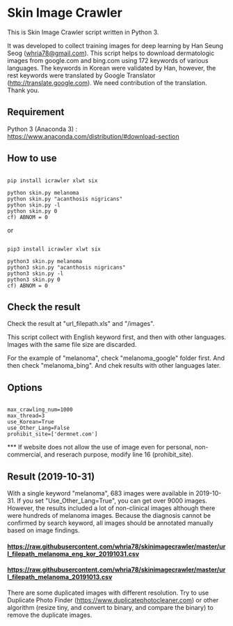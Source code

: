 # Skin Image Crawler

This is Skin Image Crawler script written in Python 3. 

It was developed to collect training images for deep learning by Han Seung Seog (whria78@gmail.com).
This script helps to download dermatologic images from google.com and bing.com using 172 keywords of various languages. The keywords in Korean were validated by Han, however, the rest keywords were translated by Google Translator (http://translate.google.com). We need contribution of the translation. Thank you.


## Requirement

Python 3 (Anaconda 3) : https://www.anaconda.com/distribution/#download-section


## How to use

<pre><code>
pip install icrawler xlwt six

python skin.py melanoma
python skin.py "acanthosis nigricans"
python skin.py -l
python skin.py 0
cf) ABNOM = 0
</code></pre>

or

<pre><code>
pip3 install icrawler xlwt six

python3 skin.py melanoma
python3 skin.py "acanthosis nigricans"
python3 skin.py -l
python3 skin.py 0
cf) ABNOM = 0
</code></pre>

## Check the result
Check the result at "url_filepath.xls" and "/images".

This script collect with English keyword first, and then with other languages. Images with the same file size are discarded.

For the example of "melanoma", check "melanoma_google" folder first. And then check "melanoma_bing". And chek results with other languages later. 


## Options
<pre><code>
max_crawling_num=1000
max_thread=3
use_Korean=True
use_Other_Lang=False
prohibit_site=['dermnet.com'] 
</code></pre>

*** If website does not allow the use of image even for personal, non-commercial, and reserach purpose, modify line 16 (prohibit_site).


## Result (2019-10-31)

With a single keyword "melanoma", 683 images were available in 2019-10-31. If you set "Use_Other_Lang=True", you can get over 9000 images. However, the results included a lot of non-clinical images although there were hundreds of melanoma images. Because the diagnosis cannot be confirmed by search keyword, all images should be annotated manually based on image findings. 
#### https://raw.githubusercontent.com/whria78/skinimagecrawler/master/url_filepath_melanoma_eng_kor_20191031.csv
#### https://raw.githubusercontent.com/whria78/skinimagecrawler/master/url_filepath_melanoma_20191013.csv

There are some duplicated images with different resolution. Try to use Duplicate Photo Finder (https://www.duplicatephotocleaner.com) or other algorithm (resize tiny, and convert to binary, and compare the binary) to remove the duplicate images.

